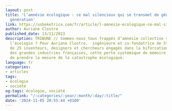 ```yaml
---
layout: post
title: 'L’amnésie écologique : ce mal silencieux qui se transmet de génération en
  génération'
link: https://usbeketrica.com/fr/article/l-amnesie-ecologique-ce-mal-silencieux-qui-se-transmet-de-generation-en-generation
author: Auriane Clostre
published_date: 13/11/2023
description: TRIBUNE // Sommes-nous tous frappés d’amnésie collective vis-à-vis de
  l’écologie ? Pour Auriane Clostre,  ingénieure et co-fondatrice de Stim, un collectif
  de 25 inventeurs, designers et chercheurs engagés dans la bifurcation environnementale
  des grandes industries françaises, cette perte systémique de mémoire nous empêcherait
  de prendre la mesure de la catastrophe écologique.
language: fr
categories:
- articles
tags:
- écologie
- société
og-tags: écologie, société
permalink: "/:categories/:year/:month/:day/:title/"
date: '2024-11-05 20:55:44 +0100'
---
```

